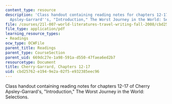 ```yaml
---
content_type: resource
description: 'Class handout containing reading notes for chapters 12-17 of Cherry
  Apsley-Garrard''s, "Introduction," The Worst Journey in the World: Selections.'
file: /courses/21l-007-world-literatures-travel-writing-fall-2008/cbd25762e1949e2a02f5e932385eec96_cher_aps_ch12_19.pdf
file_type: application/pdf
learning_resource_types:
- Readings
ocw_type: OCWFile
parent_title: Readings
parent_type: CourseSection
parent_uid: 669dc27e-1a98-591a-d550-47faea6ed2b7
resourcetype: Document
title: Cherry-Garrard, Chapters 12-17
uid: cbd25762-e194-9e2a-02f5-e932385eec96
---
```

Class handout containing reading notes for chapters 12-17 of Cherry Apsley-Garrard's, "Introduction," The Worst Journey in the World: Selections.

